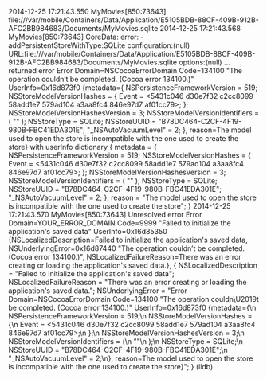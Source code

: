 2014-12-25 17:21:43.550 MyMovies[850:73643] file:///var/mobile/Containers/Data/Application/E5105BDB-88CF-409B-912B-AFC2BB984683/Documents/MyMovies.sqlite
2014-12-25 17:21:43.568 MyMovies[850:73643] CoreData: error: -addPersistentStoreWithType:SQLite configuration:(null) URL:file:///var/mobile/Containers/Data/Application/E5105BDB-88CF-409B-912B-AFC2BB984683/Documents/MyMovies.sqlite options:(null) ... returned error Error Domain=NSCocoaErrorDomain Code=134100 "The operation couldn’t be completed. (Cocoa error 134100.)" UserInfo=0x16d873f0 {metadata={
NSPersistenceFrameworkVersion = 519;
NSStoreModelVersionHashes =     {
Event = <5431c046 d30e7f32 c2cc8099 58add1e7 579ad104 a3aa8fc4 846e97d7 af01cc79>;
};
NSStoreModelVersionHashesVersion = 3;
NSStoreModelVersionIdentifiers =     (
""
);
NSStoreType = SQLite;
NSStoreUUID = "B78DC464-C2CF-4F19-980B-FBC41EDA301E";
"_NSAutoVacuumLevel" = 2;
}, reason=The model used to open the store is incompatible with the one used to create the store} with userInfo dictionary {
metadata =     {
NSPersistenceFrameworkVersion = 519;
NSStoreModelVersionHashes =         {
Event = <5431c046 d30e7f32 c2cc8099 58add1e7 579ad104 a3aa8fc4 846e97d7 af01cc79>;
};
NSStoreModelVersionHashesVersion = 3;
NSStoreModelVersionIdentifiers =         (
""
);
NSStoreType = SQLite;
NSStoreUUID = "B78DC464-C2CF-4F19-980B-FBC41EDA301E";
"_NSAutoVacuumLevel" = 2;
};
reason = "The model used to open the store is incompatible with the one used to create the store";
}
2014-12-25 17:21:43.570 MyMovies[850:73643] Unresolved error Error Domain=YOUR_ERROR_DOMAIN Code=9999 "Failed to initialize the application's saved data" UserInfo=0x16d85350 {NSLocalizedDescription=Failed to initialize the application's saved data, NSUnderlyingError=0x16d87440 "The operation couldn’t be completed. (Cocoa error 134100.)", NSLocalizedFailureReason=There was an error creating or loading the application's saved data.}, {
NSLocalizedDescription = "Failed to initialize the application's saved data";
NSLocalizedFailureReason = "There was an error creating or loading the application's saved data.";
NSUnderlyingError = "Error Domain=NSCocoaErrorDomain Code=134100 \"The operation couldn\U2019t be completed. (Cocoa error 134100.)\" UserInfo=0x16d873f0 {metadata={\n    NSPersistenceFrameworkVersion = 519;\n    NSStoreModelVersionHashes =     {\n        Event = <5431c046 d30e7f32 c2cc8099 58add1e7 579ad104 a3aa8fc4 846e97d7 af01cc79>;\n    };\n    NSStoreModelVersionHashesVersion = 3;\n    NSStoreModelVersionIdentifiers =     (\n        \"\"\n    );\n    NSStoreType = SQLite;\n    NSStoreUUID = \"B78DC464-C2CF-4F19-980B-FBC41EDA301E\";\n    \"_NSAutoVacuumLevel\" = 2;\n}, reason=The model used to open the store is incompatible with the one used to create the store}";
}
(lldb) 


